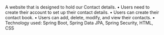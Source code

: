   A website that is designed to hold our Contact details.
•	Users need to create their account to set up their contact details.
•	Users can create their contact book.
•	Users can add, delete, modify, and view their contacts.
•	Technology used: Spring Boot, Spring Data JPA, Spring Security, HTML, CSS
